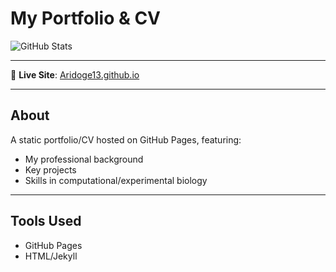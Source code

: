 # My Portfolio & CV  
![GitHub Stats](https://github-readme-stats.vercel.app/api?username=Aridoge13&show_icons=true&theme=radical)

---
🚀 **Live Site**: [Aridoge13.github.io](https://aridoge13.github.io) 

---
## About  
A static portfolio/CV hosted on GitHub Pages, featuring:  
- My professional background  
- Key projects  
- Skills in computational/experimental biology  

---
## Tools Used  
- GitHub Pages  
- HTML/Jekyll  
